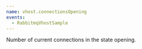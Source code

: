 ```yaml
---
name: vhost.connectionsOpening
events:
  - RabbitmqVhostSample
---
```


Number of current connections in the state opening.